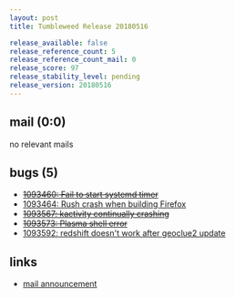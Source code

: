 ```yaml
---
layout: post
title: Tumbleweed Release 20180516

release_available: false
release_reference_count: 5
release_reference_count_mail: 0
release_score: 97
release_stability_level: pending
release_version: 20180516
---
```


## mail (0:0)

no relevant mails

## bugs (5)

<!--more-->

- ~~[1093460: Fail to start systemd timer](https://bugzilla.opensuse.org/show_bug.cgi?id=1093460)~~
- [1093464: Rush crash when building Firefox](https://bugzilla.opensuse.org/show_bug.cgi?id=1093464)
- ~~[1093567: kactivity continually crashing](https://bugzilla.opensuse.org/show_bug.cgi?id=1093567)~~
- ~~[1093573: Plasma shell error](https://bugzilla.opensuse.org/show_bug.cgi?id=1093573)~~
- [1093592: redshift doesn't work after geoclue2 update](https://bugzilla.opensuse.org/show_bug.cgi?id=1093592)



## links

- [mail announcement](https://lists.opensuse.org/opensuse-factory/2018-05/msg00213.html)
